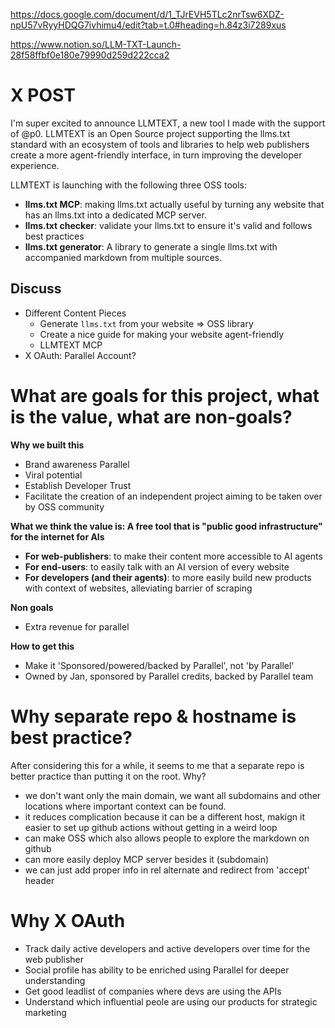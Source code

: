https://docs.google.com/document/d/1_TJrEVH5TLc2nrTsw6XDZ-npU57vRyyHDQG7ivhimu4/edit?tab=t.0#heading=h.84z3i7289xus

https://www.notion.so/LLM-TXT-Launch-28f58ffbf0e180e79990d259d222cca2

# X POST

I'm super excited to announce LLMTEXT, a new tool I made with the support of @p0. LLMTEXT is an Open Source project supporting the llms.txt standard with an ecosystem of tools and libraries to help web publishers create a more agent-friendly interface, in turn improving the developer experience.

LLMTEXT is launching with the following three OSS tools:

- **llms.txt MCP**: making llms.txt actually useful by turning any website that has an llms.txt into a dedicated MCP server.
- **llms.txt checker**: validate your llms.txt to ensure it's valid and follows best practices
- **llms.txt generator**: A library to generate a single llms.txt with accompanied markdown from multiple sources.

## Discuss

- Different Content Pieces
  - Generate `llms.txt` from your website => OSS library
  - Create a nice guide for making your website agent-friendly
  - LLMTEXT MCP
- X OAuth: Parallel Account?

# What are goals for this project, what is the value, what are non-goals?

**Why we built this**

- Brand awareness Parallel
- Viral potential
- Establish Developer Trust
- Facilitate the creation of an independent project aiming to be taken over by OSS community

**What we think the value is: A free tool that is "public good infrastructure" for the internet for AIs**

- **For web-publishers**: to make their content more accessible to AI agents
- **For end-users**: to easily talk with an AI version of every website
- **For developers (and their agents)**: to more easily build new products with context of websites, alleviating barrier of scraping

**Non goals**

- Extra revenue for parallel

**How to get this**

- Make it 'Sponsored/powered/backed by Parallel', not 'by Parallel'
- Owned by Jan, sponsored by Parallel credits, backed by Parallel team

# Why separate repo & hostname is best practice?

After considering this for a while, it seems to me that a separate repo is better practice than putting it on the root. Why?

- we don't want only the main domain, we want all subdomains and other locations where important context can be found.
- it reduces complication because it can be a different host, makign it easier to set up github actions without getting in a weird loop
- can make OSS which also allows people to explore the markdown on github
- can more easily deploy MCP server besides it (subdomain)
- we can just add proper info in rel alternate and redirect from 'accept' header

# Why X OAuth

- Track daily active developers and active developers over time for the web publisher
- Social profile has ability to be enriched using Parallel for deeper understanding
- Get good leadlist of companies where devs are using the APIs
- Understand which influential peole are using our products for strategic marketing
